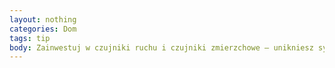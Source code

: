 ```yaml
---
layout: nothing
categories: Dom
tags: tip
body: Zainwestuj w czujniki ruchu i czujniki zmierzchowe – unikniesz sytuacji, w których światło jest włączone bezcelowo.
---
```

